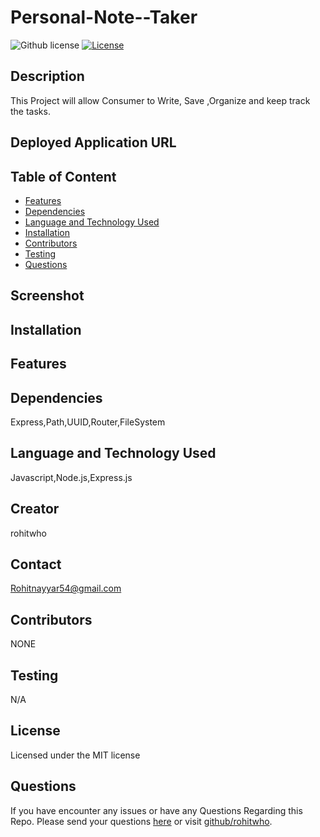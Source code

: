 # Personal-Note--Taker

![Github license](https://img.shields.io/badge/license-MIT-red.svg)
[![License](https://img.shields.io/badge/License-MIT-blue.svg)](https://opensource.org/licenses/MIT)



## Description
This Project will allow Consumer to Write, Save ,Organize and keep track the tasks.

## Deployed Application URL


## Table of Content
* [Features](#features)
* [Dependencies](#dependencies)
* [Language and Technology Used](#language-and-technology-used)
* [Installation](#installation)
* [Contributors](#contributors)
* [Testing](#testing)
* [Questions](#questions)

## Screenshot


## Installation
 

## Features


##  Dependencies
Express,Path,UUID,Router,FileSystem

## Language and Technology Used
Javascript,Node.js,Express.js

## Creator
rohitwho

## Contact
Rohitnayyar54@gmail.com


## Contributors
NONE

## Testing
N/A

## License
Licensed under the MIT license


## Questions
If you have encounter any issues or have any Questions  Regarding this Repo. Please send your questions [here](mailto:Rohitnayyar54@gmail.com?subject=[GitHub]%20Dev%20Connect) or visit [github/rohitwho](https://github.com/rohitwho).
